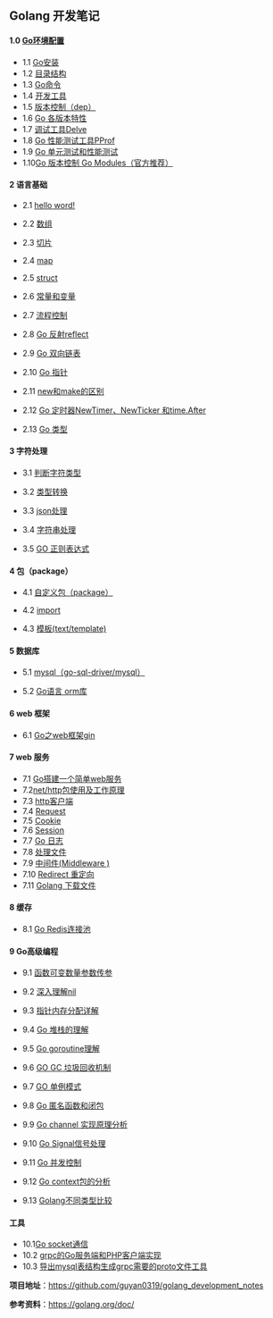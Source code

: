 ##    Golang 开发笔记



####    1.0 [**Go环境配置**](https://github.com/guyan0319/golang_development_notes/blob/master/zh/1.0.md)

- 1.1 [Go安装](https://github.com/guyan0319/golang_development_notes/blob/master/zh/1.1.md)
- 1.2 [目录结构](https://github.com/guyan0319/golang_development_notes/blob/master/zh/1.2.md)
- 1.3 [Go命令](https://github.com/guyan0319/golang_development_notes/blob/master/zh/1.3.md)
- 1.4 [开发工具](https://github.com/guyan0319/golang_development_notes/blob/master/zh/1.4.md)
- 1.5 [版本控制（dep）](https://github.com/guyan0319/golang_development_notes/blob/master/zh/1.5.md)
- 1.6 [Go 各版本特性](https://github.com/guyan0319/golang_development_notes/blob/master/zh/1.6.md)
- 1.7 [调试工具Delve](https://github.com/guyan0319/golang_development_notes/blob/master/zh/1.7.md)
- 1.8  [Go 性能测试工具PProf](https://github.com/guyan0319/golang_development_notes/blob/master/zh/1.8.md)
- 1.9  [Go  单元测试和性能测试](https://github.com/guyan0319/golang_development_notes/blob/master/zh/1.9.md)
- 1.10[Go 版本控制 Go Modules（官方推荐）](https://github.com/guyan0319/golang_development_notes/blob/master/zh/1.10.md)

#### 2 语言基础

- 2.1 [hello word!](https://github.com/guyan0319/golang_development_notes/blob/master/zh/2.1.md)

- 2.2 [数组](https://github.com/guyan0319/golang_development_notes/blob/master/zh/2.2.md)

- 2.3 [切片](https://github.com/guyan0319/golang_development_notes/blob/master/zh/2.3.md)

- 2.4 [map](https://github.com/guyan0319/golang_development_notes/blob/master/zh/2.4.md)

- 2.5 [struct](https://github.com/guyan0319/golang_development_notes/blob/master/zh/2.5.md)

- 2.6 [常量和变量](https://github.com/guyan0319/golang_development_notes/blob/master/zh/2.6.md)

- 2.7 [流程控制](https://github.com/guyan0319/golang_development_notes/blob/master/zh/2.7.md)

- 2.8 [Go 反射reflect](https://github.com/guyan0319/golang_development_notes/blob/master/zh/2.8.md)

- 2.9 [Go 双向链表](https://github.com/guyan0319/golang_development_notes/blob/master/zh/2.9.md)

- 2.10 [Go 指针](https://github.com/guyan0319/golang_development_notes/blob/master/zh/2.10.md)

- 2.11 [new和make的区别](https://github.com/guyan0319/golang_development_notes/blob/master/zh/2.11.md)

- 2.12 [Go 定时器NewTimer、NewTicker 和time.After](https://github.com/guyan0319/golang_development_notes/blob/master/zh/2.12.md)

- 2.13 [Go 类型](https://github.com/guyan0319/golang_development_notes/blob/master/zh/2.13.md)

#### 3  字符处理

- 3.1 [判断字符类型](https://github.com/guyan0319/golang_development_notes/blob/master/zh/3.1.md)

- 3.2 [类型转换](https://github.com/guyan0319/golang_development_notes/blob/master/zh/3.2.md)

- 3.3 [json处理](https://github.com/guyan0319/golang_development_notes/blob/master/zh/3.3.md)

- 3.4 [字符串处理](https://github.com/guyan0319/golang_development_notes/blob/master/zh/3.4.md)

- 3.5 [GO 正则表达式](https://github.com/guyan0319/golang_development_notes/blob/master/zh/3.5.md)

#### 4 包（package）

- 4.1 [自定义包（package）](https://github.com/guyan0319/golang_development_notes/blob/master/zh/4.1.md)

- 4.2  [import](https://github.com/guyan0319/golang_development_notes/blob/master/zh/4.2.md)

- 4.3 [模板(text/template)](https://github.com/guyan0319/golang_development_notes/blob/master/zh/4.3.md)

#### 5 数据库

- 5.1 [mysql（go-sql-driver/mysql）](https://github.com/guyan0319/golang_development_notes/blob/master/zh/5.1.md)

- 5.2 [Go语言 orm库](https://github.com/guyan0319/golang_development_notes/blob/master/zh/5.2.md)

#### 6  web 框架

- 6.1 [Go之web框架gin](https://github.com/guyan0319/golang_development_notes/blob/master/zh/6.1.md)

#### 7  web 服务

- 7.1 [Go搭建一个简单web服务](https://github.com/guyan0319/golang_development_notes/blob/master/zh/7.1.md)
- 7.2[net/http包使用及工作原理](https://github.com/guyan0319/golang_development_notes/blob/master/zh/7.2.md)
- 7.3 [http客户端](https://github.com/guyan0319/golang_development_notes/blob/master/zh/7.3.md)
- 7.4 [Request](https://github.com/guyan0319/golang_development_notes/blob/master/zh/7.4.md)
- 7.5 [Cookie](https://github.com/guyan0319/golang_development_notes/blob/master/zh/7.5.md)
- 7.6 [Session](https://github.com/guyan0319/golang_development_notes/blob/master/zh/7.6.md)
- 7.7 [Go 日志 ](https://github.com/guyan0319/golang_development_notes/blob/master/zh/7.7.md)
- 7.8  [处理文件](https://github.com/guyan0319/golang_development_notes/blob/master/zh/7.8.md)
- 7.9 [中间件(Middleware )](https://github.com/guyan0319/golang_development_notes/blob/master/zh/7.9.md)
- 7.10 [Redirect 重定向](https://github.com/guyan0319/golang_development_notes/blob/master/zh/7.10.md)
- 7.11 [Golang 下载文件](https://github.com/guyan0319/golang_development_notes/blob/master/zh/7.11.md)

#### 8  缓存

- 8.1 [Go Redis连接池](https://github.com/guyan0319/golang_development_notes/blob/master/zh/8.1.md)

  

#### 9  Go高级编程

- 9.1 [函数可变数量参数传参](https://github.com/guyan0319/golang_development_notes/blob/master/zh/9.1.md)

- 9.2 [深入理解nil](https://github.com/guyan0319/golang_development_notes/blob/master/zh/9.2.md)

- 9.3 [指针内存分配详解](https://github.com/guyan0319/golang_development_notes/blob/master/zh/9.3.md)

- 9.4 [Go 堆栈的理解](https://github.com/guyan0319/golang_development_notes/blob/master/zh/9.4.md)

- 9.5 [Go  goroutine理解](https://github.com/guyan0319/golang_development_notes/blob/master/zh/9.5.md)

- 9.6 [GO GC 垃圾回收机制](https://github.com/guyan0319/golang_development_notes/blob/master/zh/9.6.md)

- 9.7 [GO 单例模式](https://github.com/guyan0319/golang_development_notes/blob/master/zh/9.7.md)

- 9.8 [Go 匿名函数和闭包](https://github.com/guyan0319/golang_development_notes/blob/master/zh/9.8.md)

- 9.9 [Go  channel 实现原理分析](https://github.com/guyan0319/golang_development_notes/blob/master/zh/9.9.md)

- 9.10 [Go Signal信号处理](https://github.com/guyan0319/golang_development_notes/blob/master/zh/9.10.md)

- 9.11 [Go 并发控制](https://github.com/guyan0319/golang_development_notes/blob/master/zh/9.11.md)

- 9.12 [Go context包的分析](https://github.com/guyan0319/golang_development_notes/blob/master/zh/9.12.md)

- 9.13 [Golang不同类型比较](https://github.com/guyan0319/golang_development_notes/blob/master/zh/9.13.md)

  

#### 工具

- 10.1[Go socket通信](https://github.com/guyan0319/golang_development_notes/blob/master/zh/10.1.md)
- 10.2  [grpc的Go服务端和PHP客户端实现](https://github.com/guyan0319/golang_development_notes/blob/master/zh/10.2.md)
- 10.3  [导出mysql表结构生成grpc需要的proto文件工具](https://github.com/guyan0319/golang_development_notes/blob/master/zh/10.3.md)


**项目地址**：https://github.com/guyan0319/golang_development_notes

**参考资料**：https://golang.org/doc/
